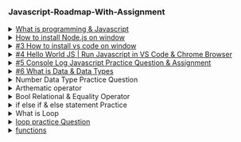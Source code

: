 <!DOCTYPE html>
<html lang="en">
<head>
    <meta charset="UTF-8">
    <meta name="viewport" content="width=device-width, initial-scale=1.0">
   
</head>
<body>
   <h3> Javascript-Roadmap-With-Assignment</h3>

   <details>
    <summary><a href="https://youtu.be/OipNpUBpUPs?si=TDBmOjqeo2kYBiOB" target="_blank">What is programming & Javascript</a></summary>
    <br> 
      Programming is the process of writing instructions or code that tells a computer how to perform specific tasks. These instructions are written in programming languages, which allow humans to communicate with computers. The main goal of programming is to solve problems or automate tasks by creating software, applications, websites, or systems
    <br><br>  
  </details>
   
  <details>
    <summary><a href="https://youtu.be/3QHGiza8oyc?list=PLFyjjoCMAPtwPn-S-N6uujU6pCk1ofC5r" target="_blank">How to install Node.js on window</a></summary>
   
  </details>

  <details>
    <summary><a href="https://youtu.be/SjYc5_l1v4o?list=PLFyjjoCMAPtwPn-S-N6uujU6pCk1ofC5r" target="_blank">#3 How to install vs code on window </a></summary>
   
  </details>

  <details>
    <summary><a href="https://youtu.be/JYmxLus8OWQ?list=PLFyjjoCMAPtwPn-S-N6uujU6pCk1ofC5r" target="_blank">#4 Hello World JS | Run Javascript in VS Code & Chrome Browser </a></summary>
  </details>

  <details>
    <summary><a href="https://youtu.be/lRz96uUBF5c?list=PLFyjjoCMAPtwPn-S-N6uujU6pCk1ofC5r" target="_blank">#5 Console Log Javascript Practice Question & Assignment </a></summary>


  Practice questions using only console.log() to draw shapes, patterns, and other creative outputs in the console.

  <ol>
    <li>Use console.log() to draw a 5x5 square of * symbols.</li>
    <li>Use console.log() to draw a right-angled triangle made of *</li>
    <li>Use console.log() to draw an inverted triangle</li>
    <li>Use console.log() to draw a diamond shape</li>
    <li>Use console.log() to draw a hollow right-angled triangle</li>
    <li>Use console.log() to draw a hollow right-angled triangle</li>
    <li>Use console.log() to create a zigzag pattern.</li>
 </ol>
 
  </details>



<details>
  <summary> <a href="https://youtu.be/kKKq8ePmsG8?list=PLFyjjoCMAPtwPn-S-N6uujU6pCk1ofC5r" target="_blank">#6 What is Data & Data Types</a></summary>
<h5>What is data ?</h5>
In programming, data refers to any information that can be processed, stored, or transmitted by a computer. It is the core of what computers operate on and manipulate. Data can come in various forms, such as numbers, text, images, audio, and more. The way data is represented and stored depends on its data type.
<h5>1. Primitive Data Types</h5>
<ol>
    <li>String</li>
    <li>Number</li>
    <li>Bool</li>
    <li>Undefined</li>
    <li>Null</li>
    <li>Symbol</li>
    <li>BigInt</li>
 </ol>

<h5>2. Non-Primitive Data Type</h5>
<ol>
    <li>Object</li>
    <li>Array</li>
    <li>Function</li>
    <li>Date</li>
    <li>RegExp</li>
    <li>Map</li>
    <li>Map</li>
 </ol>
</details>

<details>
  <summary>Number Data Type Practice Question</summary>

- Write Program to Add Two Integers and store their sum in the third variable.
- Write Program to Multiply two decimal Point Numbers. 
- Write Program to perform all arithmetic operations.
- Write Program to Swap Values of Two Variables 
- Write Program to Swap Values of Three variables like that.
  - Input : ( x = 3 , y = 4 , z = 5)
  - output : (x = 4 , y = 5 , z = 3)
- Write Program to convert feet to meter and meter into KM.
- Write Program to convert celcius to farenheit. formula: (°C × 9/5) + 35
- Write Program to convert farenheit to celcius. formula: (°F − 32) × 5/9 
- Write Program to Calculate Area of Circle. formula A=πr2
- Write Program to Calculate Area of Square. formula A=a2
- Write Program to Calculate Area of Rectangle. A=wl
- Write Program to convert days to years and weeks
</details>


<details>
  <summary>Arthematic operator</summary>

<table border="1" cellpadding="5">
  <thead>
    <tr>
      <th>Operator</th>
      <th>Description</th>
      <th>Example</th>
      <th>Result</th>
    </tr>
  </thead>
  <tbody>
    <tr>
      <td>+</td>
      <td>Addition</td>
      <td>5 + 2</td>
      <td>7</td>
    </tr>
    <tr>
      <td>-</td>
      <td>Subtraction</td>
      <td>5 - 2</td>
      <td>3</td>
    </tr>
    <tr>
      <td>*</td>
      <td>Multiplication</td>
      <td>5 * 2</td>
      <td>10</td>
    </tr>
    <tr>
      <td>/</td>
      <td>Division</td>
      <td>5 / 2</td>
      <td>2.5</td>
    </tr>
    <tr>
      <td>%</td>
      <td>Modulus (Remainder)</td>
      <td>5 % 2</td>
      <td>1</td>
    </tr>
    <tr>
      <td>++</td>
      <td>Increment</td>
      <td>let x = 5; x++;</td>
      <td>6</td>
    </tr>
    <tr>
      <td>--</td>
      <td>Decrement</td>
      <td>let x = 5; x--;</td>
      <td>4</td>
    </tr>
  </tbody>
</table>

</details>


<details>
  <summary>Bool Relational & Equality Operator </summary>
  
<table>
        <thead>
            <tr>
                <th>Operator</th>
                <th>Type</th>
                <th>Description</th>
                <th>Example</th>
                <th>Result</th>
            </tr>
        </thead>
        <tbody>
            <tr>
                <td>&lt;</td>
                <td>Relational</td>
                <td>Less than</td>
                <td>5 &lt; 10</td>
                <td>true</td>
            </tr>
            <tr>
                <td>&gt;</td>
                <td>Relational</td>
                <td>Greater than</td>
                <td>10 &gt; 5</td>
                <td>true</td>
            </tr>
            <tr>
                <td>&lt;=</td>
                <td>Relational</td>
                <td>Less than or equal to</td>
                <td>5 &lt;= 5</td>
                <td>true</td>
            </tr>
            <tr>
                <td>&gt;=</td>
                <td>Relational</td>
                <td>Greater than or equal to</td>
                <td>10 &gt;= 10</td>
                <td>true</td>
            </tr>
            <tr>
                <td>==</td>
                <td>Equality</td>
                <td>Equal to (compares values, ignores type)</td>
                <td>5 == "5"</td>
                <td>true</td>
            </tr>
            <tr>
                <td>===</td>
                <td>Equality</td>
                <td>Strict equal to (compares values and type)</td>
                <td>5 === "5"</td>
                <td>false</td>
            </tr>
            <tr>
                <td>!=</td>
                <td>Equality</td>
                <td>Not equal to (compares values, ignores type)</td>
                <td>5 != "6"</td>
                <td>true</td>
            </tr>
            <tr>
                <td>!==</td>
                <td>Equality</td>
                <td>Strict not equal to (compares values & type)</td>
                <td>5 !== "5"</td>
                <td>true</td>
            </tr>
        </tbody>
    </table>
</details>


<details>
  <summary>if else if & else statement Practice</summary>
  
  Practice questions using only if, else if and else statement based on the our prevous learning.
  
1. Grade Calculator
- Problem: Write a program that takes a student's score as input and assigns a letter grade based on the score:
- A: 90-100
- B: 80-89
- C: 70-79
- D: 60-69
- F: Below 60
  
2. Traffic Light Simulation
- Practice: Use conditions to check the color of the traffic light.
- Problem: Simulate a traffic light system. The program should display:
- "Go" if the light is green,
- "Slow down" if the light is yellow,
- "Stop" if the light is red.

3. Age-Based Ticket Pricing
- Problem: Create a program that calculates ticket prices for a movie based on age:
- Children (under 12) get a 50% discount,
- Seniors (60+) get a 30% discount,
- Regular price for everyone else.
- Practice: Use if, else if, and else to determine the ticket price based on the user's age.

4. Shopping Discount Calculator
- Problem: Create a program that calculates a discount based on the total purchase amount:
- No discount if the purchase is less than $50,
- 10% discount if the purchase is between $50 and $100,
- 20% discount if the purchase is more than $100.
- Practice: Use conditional statements to calculate the discount.

5. Shipping Cost Calculator
- Problem: Create a program to calculate shipping costs based on the weight of a package:
- Free shipping for packages weighing less than 1kg,
- $5 for packages between 1kg and 5kg,
- $10 for packages heavier than 5kg.
- Practice: Use conditional statements to calculate shipping cost.

6. Restaurant Tip Calculator
- Problem: Write a program that calculates the tip based on service quality:
- "Excellent" service: 20% tip,
- "Good" service: 15% tip,
- "Average" service: 10% tip,
- "Poor" service: 5% tip.
- Practice: Use if, else if, and else to calculate the tip percentage.

7. Simple ATM Withdrawal
- Problem: Write a program that simulates a simple ATM withdrawal system. The program should:
- Deny the transaction if the requested withdrawal is more than the account balance,
- Allow the transaction if the balance is sufficient.
- Display the remaining balance after withdrawal.
- Practice: Use if, else if, and else to handle different cases of balance and withdrawal amounts.

</details>

<details>
    <summary>What is Loop</summary>

    <p>Loops can execute a block of code a number of times.</p>

<table border="1" cellpadding="5" >
    <thead>
      <tr>
        <th>Value of i</th>
        <th>Condition (i &lt; 3)</th>
        <th>Output (console.log(i))</th>
        <th>Update i (i++)</th>
      </tr>
    </thead>
    <tbody>
      <!-- 1st iteration -->
      <tr>
        <td>i = 0</td>
        <td>0 &lt; 3 (true)</td>
        <td>0</td>
        <td>i++ → i = 1</td>
      </tr>
      <!-- 2nd iteration -->
      <tr>
        <td>i = 1</td>
        <td>1 &lt; 3 (true)</td>
        <td>1</td>
        <td>i++ → i = 2</td>
      </tr>
      <!-- 3rd iteration -->
      <tr>
        <td>i = 2</td>
        <td>2 &lt; 3 (true)</td>
        <td>2</td>
        <td>i++ → i = 3</td>
      </tr>
      <!-- Loop ends -->
      <tr>
        <td>i = 3</td>
        <td>3 &lt; 3 (false)</td>
        <td>--</td>
        <td>Loop stops</td>
      </tr>
    </tbody>
</table>    

</details>

<details>
  <summary><a href="https://youtu.be/OipNpUBpUPs?si=TDBmOjqeo2kYBiOB" target="_blank">loop practice Question</a></summary>

  <ol>
    <li>Write a program using for loop that prints numbers from 1 to 10.</li>
    <li>Use a for loop to calculate and print the sum of the first 10 natural numbers</li>
    <li>Write a for loop that prints all even numbers between 1 and 20.</li>
    <li>Create a for loop that prints the multiplication table for any number provided by the user (e.g., multiplication table for 5).</li>
    <li>Write a for loop that counts down from 10 to 1 and prints each number.</li>
    <li>Write a for loop that calculates the factorial of a given number (e.g., factorial of 5 is 5*4*3*2*1)</li>
    <li>Use a for loop to print the multiples of 3 from 3 to 30.</li>
    <li>Write a program using for loop to display the cube of the number up to an integer.</li>
   

  </ol>

  <br> 
   
</details>


<details>
  <summary><a href="https://youtu.be/OipNpUBpUPs?si=TDBmOjqeo2kYBiOB" target="_blank">functions</a></summary>

  In programming, a function is a reusable block of code that performs a specific task. Functions are essential because they help break down complex problems into smaller, manageable parts, making code more organized, readable, and efficient. By defining a function, you can call it whenever you need to perform that task, without having to rewrite the same code.


  <ol>
    <li>Definition: Functions are defined with a name, a set of parentheses for parameters, and a body that contains the code to be executed</li>
    <li>Parameters: Some functions take inputs, called parameters, which allow you to pass data into the function for processing</li>
    <li>Return Value: Functions can return a value as output. This is optional, but it's useful when you need a result from the function.</li>
    <li>Reusability: Once defined, a function can be called (or "invoked") multiple times throughout a program.</li>
   

  </ol>

  <br> 
   
</details>


</body>
</html>

